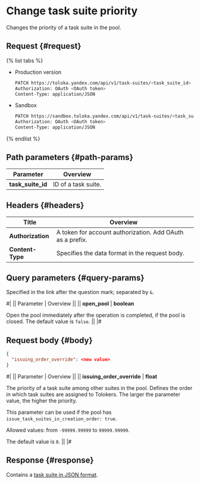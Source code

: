 # Change task suite priority

Changes the priority of a task suite in the pool.

## Request {#request}

{% list tabs %}

- Production version

    ```bash
    PATCH https://toloka.yandex.com/api/v1/task-suites/<task_suite_id>
    Authorization: OAuth <OAuth token>
    Content-Type: application/JSON
    ```

- Sandbox

    ```bash
    PATCH https://sandbox.toloka.yandex.com/api/v1/task-suites/<task_suite_id>
    Authorization: OAuth <OAuth token>
    Content-Type: application/JSON
    ```

{% endlist %}

## Path parameters {#path-params}

Parameter | Overview
----- | -----
**task_suite_id** | ID of a task suite.

## Headers {#headers}

Title | Overview
----- | -----
**Authorization** | A token for account authorization. Add OAuth as a prefix.
**Content-Type** | Specifies the data format in the request body.

## Query parameters {#query-params}

Specified in the link after the question mark; separated by `&`.

#|
|| Parameter | Overview ||
|| **open_pool** | **boolean**

Open the pool immediately after the operation is completed, if the pool is closed. The default value is `false`. ||
|#

## Request body {#body}

```json
{
  "issuing_order_override": <new value>
}
```

#|
|| Parameter | Overview ||
|| **issuing_order_override** | **float**

The priority of a task suite among other suites in the pool. Defines the order in which task suites are assigned to Tolokers. The larger the parameter value, the higher the priority.

This parameter can be used if the pool has `issue_task_suites_in_creation_order: true`.

Allowed values: from `-99999.99999` to `99999.99999`.

The default value is `0`. ||
|#

## Response {#response}

Contains a [task suite in JSON format](task-suite.md).